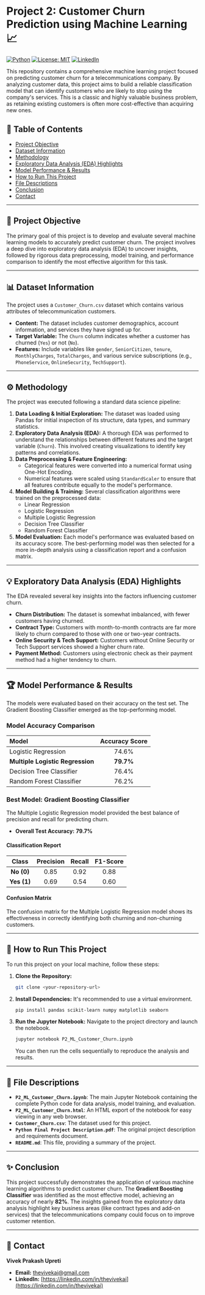 # Project 2: Customer Churn Prediction using Machine Learning 📈

[![Python](https://img.shields.io/badge/Python-3.9+-blue?style=for-the-badge&logo=python)](https://www.python.org/)
[![License: MIT](https://img.shields.io/badge/License-MIT-yellow.svg?style=for-the-badge)](https://opensource.org/licenses/MIT)
[![LinkedIn](https://img.shields.io/badge/LinkedIn-Connect-blue?style=for-the-badge&logo=linkedin)](https://www.linkedin.com/in/thevivekai/)

This repository contains a comprehensive machine learning project focused on predicting customer churn for a telecommunications company. By analyzing customer data, this project aims to build a reliable classification model that can identify customers who are likely to stop using the company's services. This is a classic and highly valuable business problem, as retaining existing customers is often more cost-effective than acquiring new ones.

## 📜 Table of Contents

  * [Project Objective](https://www.google.com/search?q=%23%F0%9F%8E%AF-project-objective)
  * [Dataset Information](https://www.google.com/search?q=%23%F0%9F%93%8A-dataset-information)
  * [Methodology](https://www.google.com/search?q=%23-methodology)
  * [Exploratory Data Analysis (EDA) Highlights](https://www.google.com/search?q=%23-exploratory-data-analysis-eda-highlights)
  * [Model Performance & Results](https://www.google.com/search?q=%23-model-performance--results)
  * [How to Run This Project](https://www.google.com/search?q=%23-how-to-run-this-project)
  * [File Descriptions](https://www.google.com/search?q=%23-file-descriptions)
  * [Conclusion](https://www.google.com/search?q=%23-conclusion)
  * [Contact](https://www.google.com/search?q=%23-contact)

-----

## 🎯 Project Objective

The primary goal of this project is to develop and evaluate several machine learning models to accurately predict customer churn. The project involves a deep dive into exploratory data analysis (EDA) to uncover insights, followed by rigorous data preprocessing, model training, and performance comparison to identify the most effective algorithm for this task.

-----

## 📊 Dataset Information

The project uses a `Customer_Churn.csv` dataset which contains various attributes of telecommunication customers.

  * **Content:** The dataset includes customer demographics, account information, and services they have signed up for.
  * **Target Variable:** The `Churn` column indicates whether a customer has churned (`Yes`) or not (`No`).
  * **Features:** Include variables like `gender`, `SeniorCitizen`, `tenure`, `MonthlyCharges`, `TotalCharges`, and various service subscriptions (e.g., `PhoneService`, `OnlineSecurity`, `TechSupport`).

-----

## ⚙️ Methodology

The project was executed following a standard data science pipeline:

1.  **Data Loading & Initial Exploration:** The dataset was loaded using Pandas for initial inspection of its structure, data types, and summary statistics.
2.  **Exploratory Data Analysis (EDA):** A thorough EDA was performed to understand the relationships between different features and the target variable (`Churn`). This involved creating visualizations to identify key patterns and correlations.
3.  **Data Preprocessing & Feature Engineering:**
      * Categorical features were converted into a numerical format using One-Hot Encoding.
      * Numerical features were scaled using `StandardScaler` to ensure that all features contribute equally to the model's performance.
4.  **Model Building & Training:** Several classification algorithms were trained on the preprocessed data:
      * Linear Regression
      * Logistic Regression
      * Multiple Logistic Regression
      * Decision Tree Classifier
      * Random Forest Classifier
5.  **Model Evaluation:** Each model's performance was evaluated based on its accuracy score. The best-performing model was then selected for a more in-depth analysis using a classification report and a confusion matrix.

-----

## 💡 Exploratory Data Analysis (EDA) Highlights

The EDA revealed several key insights into the factors influencing customer churn.

  * **Churn Distribution:** The dataset is somewhat imbalanced, with fewer customers having churned.
  * **Contract Type:** Customers with month-to-month contracts are far more likely to churn compared to those with one or two-year contracts.
  * **Online Security & Tech Support:** Customers without Online Security or Tech Support services showed a higher churn rate.
  * **Payment Method:** Customers using electronic check as their payment method had a higher tendency to churn.

-----

## 🏆 Model Performance & Results

The models were evaluated based on their accuracy on the test set. The Gradient Boosting Classifier emerged as the top-performing model.

### Model Accuracy Comparison

| Model | Accuracy Score |
| :--- | :---: |
| Logistic Regression | 74.6% |
| **Multiple Logistic Regression** | **79.7%** |
| Decision Tree Classifier | 76.4% |
| Random Forest Classifier | 76.2% |

### Best Model: Gradient Boosting Classifier

The Multiple Logistic Regression model provided the best balance of precision and recall for predicting churn.

  * **Overall Test Accuracy:** **79.7%**

#### Classification Report

| Class | Precision | Recall | F1-Score |
| :---: | :---: | :---: | :---: |
| **No (0)** | 0.85 | 0.92 | 0.88 |
| **Yes (1)**| 0.69 | 0.54 | 0.60 |

#### Confusion Matrix

The confusion matrix for the Multiple Logistic Regression model shows its effectiveness in correctly identifying both churning and non-churning customers.

-----

## 🚀 How to Run This Project

To run this project on your local machine, follow these steps:

1.  **Clone the Repository:**
    ```bash
    git clone <your-repository-url>
    ```
2.  **Install Dependencies:**
    It's recommended to use a virtual environment.
    ```bash
    pip install pandas scikit-learn numpy matplotlib seaborn
    ```
3.  **Run the Jupyter Notebook:**
    Navigate to the project directory and launch the notebook.
    ```bash
    jupyter notebook P2_ML_Customer_Churn.ipynb
    ```
    You can then run the cells sequentially to reproduce the analysis and results.

-----

## 📁 File Descriptions

  * **`P2_ML_Customer_Churn.ipynb`**: The main Jupyter Notebook containing the complete Python code for data analysis, model training, and evaluation.
  * **`P2_ML_Customer_Churn.html`**: An HTML export of the notebook for easy viewing in any web browser.
  * **`Customer_Churn.csv`**: The dataset used for this project.
  * **`Python Final Project Description.pdf`**: The original project description and requirements document.
  * **`README.md`**: This file, providing a summary of the project.

-----

## ✨ Conclusion

This project successfully demonstrates the application of various machine learning algorithms to predict customer churn. The **Gradient Boosting Classifier** was identified as the most effective model, achieving an accuracy of nearly **82%**. The insights gained from the exploratory data analysis highlight key business areas (like contract types and add-on services) that the telecommunications company could focus on to improve customer retention.

-----

## 📧 Contact

**Vivek Prakash Upreti**

  * **Email:** thevivekai@gmail.com
  * **LinkedIn:** [https://linkedin.com/in/thevivekai](https://linkedin.com/in/thevivekai)
